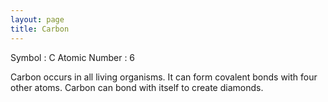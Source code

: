 ```yaml
---
layout: page
title: Carbon
---
```


Symbol : C
Atomic Number : 6

Carbon occurs in all living organisms.  It can form covalent bonds with four other atoms.
Carbon can bond with itself to create diamonds.

 
